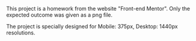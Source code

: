 This project is a homework from the website "Front-end Mentor". Only the expected outcome was given as a png file.

The project is specially designed for Mobile: 375px, Desktop: 1440px resolutions.
